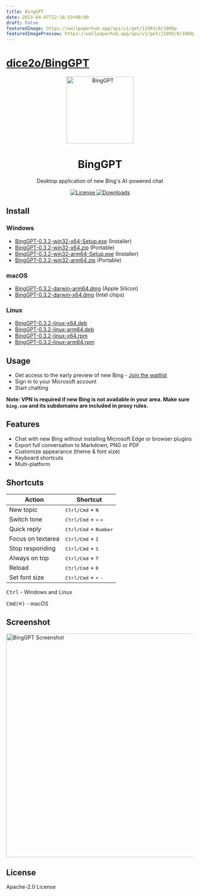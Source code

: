 ```yaml
---
title: BingGPT
date: 2023-04-07T12:16:53+08:00
draft: False
featuredImage: https://wallpaperhub.app/api/v1/get/11993/0/1080p
featuredImagePreview: https://wallpaperhub.app/api/v1/get/11993/0/1080p
---
```


# [dice2o/BingGPT](https://github.com/dice2o/BingGPT)

<p align="center">
  <img width="180" src="./icon.png" alt="BingGPT">
  <h1 align="center">BingGPT</h1>
  <p align="center">Desktop application of new Bing's AI-powered chat</p>
</p>

<p align="center">
  <a href="https://opensource.org/licenses/Apache-2.0">
    <img alt="License" src="https://img.shields.io/badge/license-Apache_2.0-green">
  </a>
  <a href="https://github.com/dice2o/BingGPT/releases">
    <img alt="Downloads" src="https://img.shields.io/github/downloads/dice2o/BingGPT/total?color=blue">
   </a>
</p>

## Install

### Windows

- [BingGPT-0.3.2-win32-x64-Setup.exe](https://github.com/dice2o/BingGPT/releases/download/v0.3.2/BingGPT-0.3.2-win32-x64-Setup.exe) (Installer)
- [BingGPT-0.3.2-win32-x64.zip](https://github.com/dice2o/BingGPT/releases/download/v0.3.2/BingGPT-0.3.2-win32-x64.zip) (Portable)
- [BingGPT-0.3.2-win32-arm64-Setup.exe](https://github.com/dice2o/BingGPT/releases/download/v0.3.2/BingGPT-0.3.2-win32-arm64-Setup.exe) (Installer)
- [BingGPT-0.3.2-win32-arm64.zip](https://github.com/dice2o/BingGPT/releases/download/v0.3.2/BingGPT-0.3.2-win32-arm64.zip) (Portable)

### macOS

- [BingGPT-0.3.2-darwin-arm64.dmg](https://github.com/dice2o/BingGPT/releases/download/v0.3.2/BingGPT-0.3.2-darwin-arm64.dmg) (Apple Silicon)
- [BingGPT-0.3.2-darwin-x64.dmg](https://github.com/dice2o/BingGPT/releases/download/v0.3.2/BingGPT-0.3.2-darwin-x64.dmg) (Intel chips)

### Linux

- [BingGPT-0.3.2-linux-x64.deb](https://github.com/dice2o/BingGPT/releases/download/v0.3.2/BingGPT-0.3.2-linux-x64.deb)
- [BingGPT-0.3.2-linux-arm64.deb](https://github.com/dice2o/BingGPT/releases/download/v0.3.2/BingGPT-0.3.2-linux-arm64.deb)
- [BingGPT-0.3.2-linux-x64.rpm](https://github.com/dice2o/BingGPT/releases/download/v0.3.2/BingGPT-0.3.2-linux-x64.rpm)
- [BingGPT-0.3.2-linux-arm64.rpm](https://github.com/dice2o/BingGPT/releases/download/v0.3.2/BingGPT-0.3.2-linux-arm64.rpm)

## Usage

- Get access to the early preview of new Bing - [Join the waitlist](https://www.bing.com/new)
- Sign in to your Microsoft account
- Start chatting

**Note: VPN is required if new Bing is not available in your area. Make sure `bing.com` and its subdomains are included in proxy rules.**

## Features

- Chat with new Bing without installing Microsoft Edge or browser plugins
- Export full conversation to Markdown, PNG or PDF
- Customize appearance (theme & font size)
- Keyboard shortcuts
- Multi-platform

## Shortcuts

| Action            | Shortcut                                        |
| ----------------- | ----------------------------------------------- |
| New topic         | <kbd>Ctrl/Cmd</kbd> + <kbd>N</kbd>              |
| Switch tone       | <kbd>Ctrl/Cmd</kbd> + <kbd><</kbd> <kbd>></kbd> |
| Quick reply       | <kbd>Ctrl/Cmd</kbd> + <kbd>Number</kbd>         |
| Focus on textarea | <kbd>Ctrl/Cmd</kbd> + <kbd>I</kbd>              |
| Stop responding   | <kbd>Ctrl/Cmd</kbd> + <kbd>S</kbd>              |
| Always on top     | <kbd>Ctrl/Cmd</kbd> + <kbd>T</kbd>              |
| Reload            | <kbd>Ctrl/Cmd</kbd> + <kbd>R</kbd>              |
| Set font size     | <kbd>Ctrl/Cmd</kbd> + <kbd>+</kbd> <kbd>-</kbd> |

<kbd>Ctrl</kbd> - Windows and Linux

<kbd>Cmd(⌘)</kbd> - macOS

## Screenshot

<img width="601" src="./screenshot.png" alt="BingGPT Screenshot">

## License

Apache-2.0 License
